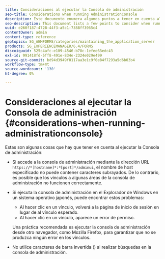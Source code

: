 ```yaml
---
title: Consideraciones al ejecutar la Consola de administración
seo-title: Considerations when running AdministrationConsole
description: Este documento enumera algunos puntos a tener en cuenta al ejecutar la Consola de administración.
seo-description: This document lists a few points to consider when running Administration Console.
uuid: e260f187-4728-44f3-a5c1-7388ff3965c4
contentOwner: admin
content-type: reference
geptopics: SG_AEMFORMS/categories/maintaining_the_application_server
products: SG_EXPERIENCEMANAGER/6.4/FORMS
discoiquuid: 525c4afc-e109-4546-b78c-1efee63edc43
exl-id: 991418fd-5ff8-491e-834e-2324e029e499
source-git-commit: bd94d3949f0117aa3e1c9f0e84f7293a5d6b03b4
workflow-type: tm+mt
source-wordcount: '130'
ht-degree: 0%

---
```


# Consideraciones al ejecutar la Consola de administración {#considerations-when-running-administrationconsole}

Estas son algunas cosas que hay que tener en cuenta al ejecutar la Consola de administración:

* Si accede a la consola de administración mediante la dirección URL `https://*[hostname]*:*[port]*/adminui`, el nombre de host especificado no puede contener caracteres subrayados. De lo contrario, es posible que los vínculos a algunas áreas de la consola de administración no funcionen correctamente.
* Si ejecuta la consola de administración en el Explorador de Windows en un sistema operativo japonés, puede encontrar estos problemas:

   * Al hacer clic en un vínculo, volverá a la página de inicio de sesión en lugar de al vínculo esperado.
   * Al hacer clic en un vínculo, aparece un error de permiso.

   Una práctica recomendada es ejecutar la consola de administración desde otro navegador, como Mozilla Firefox, para garantizar que no se produzca ningún error en los vínculos.

* No utilice caracteres de barra invertida () al realizar búsquedas en la consola de administración.
